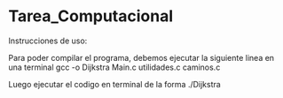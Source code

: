 # Tarea_Computacional
Instrucciones de uso:

Para poder compilar el programa, debemos ejecutar la siguiente linea en una terminal
gcc -o Dijkstra Main.c utilidades.c caminos.c

Luego ejecutar el codigo en terminal de la forma
./Dijkstra
